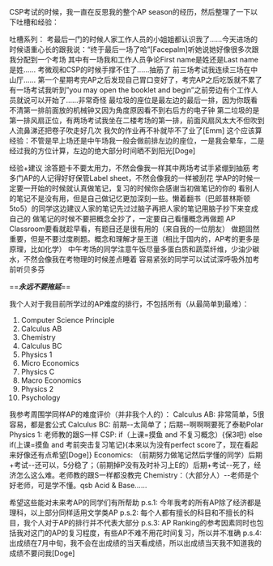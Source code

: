 CSP考试的时候，我一直在反思我的整个AP season的经历，然后整理了一下以下吐槽和经验：

吐槽系列：
	考最后一门的时候人家工作人员的小姐姐都认识我了……今天进场的时候语重心长的跟我说：“终于最后一场了哈”[Facepalm]听她说她好像很多次跟我分配到一个考场
	其中有一场我和工作人员争论First name是姓还是Last name是姓……
	考微观和CSP的时候手撑不住了……抽筋了
	前三场考试我连续三场在中山厅……
	第一个星期考完AP之后发现自己胃口变好了，考完AP之后吃饭就不累了
	有一场考试我听到”you may open the booklet and begin”之前旁边有个工作人员就说可以开始了……非常奇怪
	最垃圾的座位是最左边的最后一排，因为你既看不清第一排前面放的机械钟又因为角度原因看不到右后方的电子钟
	第二垃圾的是第一排风扇正位，有两场考试我坐在二楼考场的第一排，前面风扇风太大不但吹到人流鼻涕还把卷子吹走好几次
	我欠的作业再不补就毕不了业了[Emm]
	这个应该算经验：不管是早上场还是中午场我一般会做前排左边的座位，一是我会晕车，二是经过我的方位计算，左边的绝大部分时间晒不到阳光[Doge]
	

经验+建议
	涂答题卡不要太用力，不然会像我一样其中两场考试手紧绷到抽筋
	考多门AP的人记得好好保管Label sheet，不然会像我的一样被刮花
	学AP的时候一定要一开始的时候就认真做笔记，复习的时候你会感谢当初做笔记的你的
	看别人的笔记不是没有用，但是自己做记忆更加深刻一些。懒着翻书（巴郎普林斯顿5to5）的同学这边建议人家的笔记先过过脑子再把人家的笔记用脑子抄下来变成自己的
	做笔记的时候不要把概念全抄了，一定要自己看懂概念再做题	AP Classroom要看就趁早看，有题目还是很有用的（来自我的一位朋友）
	做题固然重要，但是不要过度刷题。概念和理解才是王道（相比于国内的，AP考的更多是原理，比如化学）
	中午考场的同学注意午饭尽量多蛋白质和蔬菜纤维，少油少碳水，不然会像我在考物理的时候差点睡着
	容易紧张的同学可以试试深呼吸外加考前听贝多芬

==***永远不要拖延***==

我个人对于我目前所学过的AP难度的排行，不包括所有（从最简单到最难）：
1. Computer Science Principle
2. Calculus AB
3. Chemistry
4. Calculus BC
5. Physics 1
6. Micro Economics
7. Physics C
8. Macro Economics
9. Physics 2
10. Psychology

我参考周围学同样AP的难度评价（并非我个人的）：
Calculus AB: 非常简单，5很容易，都是套公式
Calculus BC: 前期--太简单了；后期--啊啊啊要死了泰勒Polar
Physics 1: 老师教的跟S一样
CSP: if（上课=摸鱼 and 不复习概念）{保3吧} else if(上课=摸鱼 and 考前突击复习笔记){本来以为没有perfect score了，现在看起来好像还有点希望[Doge]}
Economics: （前期努力做笔记然后学懂的同学）后期+考试--还可以，5分稳了；（前期掉P没有及时补习上E的）后期+考试--死了，经济怎么这么难。老师教的跟S一样都没教完
Chemistry：（大部分人）--老师是个好老师，可是学不懂。qsb Acid & Base……


希望这些能对未来考AP的同学们有所帮助
p.s.1: 今年我考的所有AP除了经济都是理科，以上部分同样适用文学类AP
p.s.2: 每个人都有擅长的科目和不擅长的科目，我个人对于AP的排行并不代表大部分
p.s.3: AP Ranking的参考因素同时也包括我对这门的AP的复习程度，有些AP不难不用花时间复习，所以并不准确
p.s.4: 出成绩在7月中旬，我不会在出成绩的当天看成绩，所以出成绩当天我不知道我的成绩不要问我[Doge]
	
	
